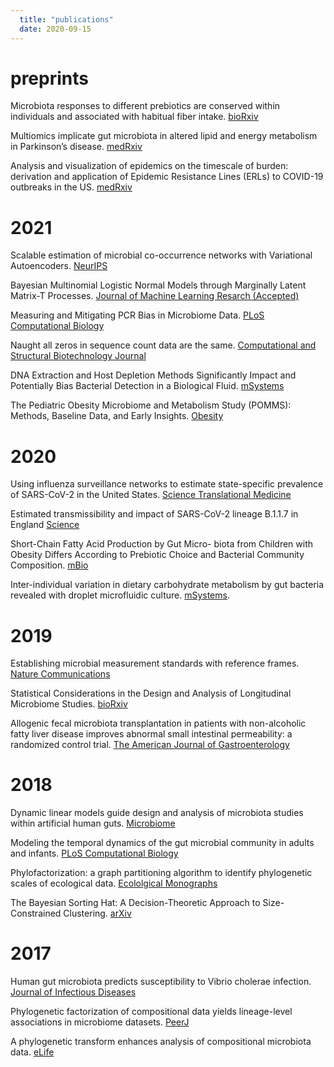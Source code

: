 ```yaml
--- 
  title: "publications"
  date: 2020-09-15
---
```


# preprints

Microbiota responses to different prebiotics are conserved within individuals and associated with habitual fiber intake. [bioRxiv](https://www.biorxiv.org/content/10.1101/2021.06.26.450023v1.abstract)

Multiomics implicate gut microbiota in altered lipid and energy metabolism in Parkinson’s disease. [medRxiv](https://www.medrxiv.org/content/10.1101/2021.05.29.21258035v1)

Analysis and visualization of epidemics on the timescale of burden: derivation and application of Epidemic Resistance Lines (ERLs) to COVID-19 outbreaks in the US. [medRxiv](https://www.medrxiv.org/content/10.1101/2021.05.03.21256542v2.full)


# 2021

Scalable estimation of microbial co-occurrence networks with Variational Autoencoders. [NeurIPS](https://drive.google.com/open?id=1E1HepHerht2RcbzbmarsNGiZV3P8Y_kq)

Bayesian Multinomial Logistic Normal Models through Marginally Latent Matrix-T Processes. [Journal of Machine Learning Resarch (Accepted)](https://arxiv.org/abs/1903.11695)

Measuring and Mitigating PCR Bias in Microbiome Data. [PLoS Computational Biology](https://journals.plos.org/ploscompbiol/article/comments?id=10.1371/journal.pcbi.1009113)

Naught all zeros in sequence count data are the same. [Computational and Structural Biotechnology Journal ](https://www.sciencedirect.com/science/article/pii/S2001037020303986?via%3Dihub)

DNA Extraction and Host Depletion Methods Significantly Impact and Potentially Bias Bacterial Detection in a Biological Fluid. [mSystems](https://journals.asm.org/doi/full/10.1128/mSystems.00619-21)

The Pediatric Obesity Microbiome and Metabolism Study (POMMS): Methods, Baseline Data, and Early Insights. [Obesity](https://onlinelibrary.wiley.com/doi/10.1002/oby.23081)

# 2020 

Using influenza surveillance networks to estimate state-specific prevalence of SARS-CoV-2 in the United States. [Science Translational Medicine](https://stm.sciencemag.org/content/12/554/eabc1126)

Estimated transmissibility and impact of SARS-CoV-2 lineage B.1.1.7 in England [Science](https://science.sciencemag.org/content/372/6538/eabg3055)

Short-Chain Fatty Acid Production by Gut Micro- biota from Children with Obesity Differs According to Prebiotic Choice and Bacterial Community Composition. [mBio](https://mbio.asm.org/content/11/4/e00914-20)

Inter-individual variation in dietary carbohydrate metabolism by gut bacteria revealed with droplet microfluidic culture. [mSystems](https://msystems.asm.org/content/5/3/e00864-19.abstract). 


# 2019

Establishing microbial measurement standards with reference frames. [Nature Communications](https://www.nature.com/articles/s41467-019-10656-5)

Statistical Considerations in the Design and Analysis of Longitudinal Microbiome Studies. [bioRxiv](https://www.biorxiv.org/content/10.1101/448332v1)

Allogenic fecal microbiota transplantation in patients with non-alcoholic fatty liver disease improves abnormal small intestinal permeability: a randomized control trial. [The American Journal of Gastroenterology](https://journals.lww.com/ajg/Abstract/2020/07000/Allogenic_Fecal_Microbiota_Transplantation_in.19.aspx)

# 2018

Dynamic linear models guide design and analysis of microbiota studies within artificial human guts. [Microbiome](https://microbiomejournal.biomedcentral.com/articles/10.1186/s40168-018-0584-3)

Modeling the temporal dynamics of the gut microbial community in adults and infants. [PLoS Computational Biology](https://journals.plos.org/ploscompbiol/article?id=10.1371/journal.pcbi.1006960)

Phylofactorization: a graph partitioning algorithm to identify phylogenetic scales of ecological data. [Ecololgical Monographs](https://esajournals.onlinelibrary.wiley.com/doi/abs/10.1002/ecm.1353)

The Bayesian Sorting Hat: A Decision-Theoretic Approach to Size-Constrained Clustering. [arXiv](https://arxiv.org/abs/1710.06047)

# 2017 

Human gut microbiota predicts susceptibility to Vibrio cholerae infection. [Journal of Infectious Diseases](https://academic.oup.com/jid/article/218/4/645/4969495)

Phylogenetic factorization of compositional data yields lineage-level associations in microbiome datasets. [PeerJ](https://peerj.com/articles/2969/)

A phylogenetic transform enhances analysis of compositional microbiota data. [eLife](https://elifesciences.org/articles/21887)



